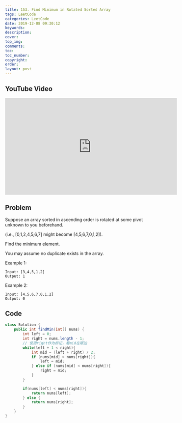```yaml
---
title: 153. Find Minimum in Rotated Sorted Array
tags: LeetCode
categories: LeetCode
date: 2019-12-08 09:30:12
keywords:
description:
cover:
top_img:
comments:
toc:
toc_number:
copyright:
order:
layout: post
---
```


## YouTube Video

<iframe width="560" height="315" src="https://www.youtube.com/embed/gndg09dZSuI" frameborder="0" allow="accelerometer; autoplay; encrypted-media; gyroscope; picture-in-picture" allowfullscreen></iframe>

## Problem

Suppose an array sorted in ascending order is rotated at some pivot unknown to you beforehand.

(i.e., [0,1,2,4,5,6,7] might become [4,5,6,7,0,1,2]).

Find the minimum element.

You may assume no duplicate exists in the array.

Example 1:

```
Input: [3,4,5,1,2]
Output: 1
```

Example 2:

```
Input: [4,5,6,7,0,1,2]
Output: 0
```

## Code

```java
class Solution {
    public int findMin(int[] nums) {
        int left = 0;
        int right = nums.length - 1;
        // 使用right作为标记，看mid在哪边
        while(left + 1 < right){
            int mid = (left + right) / 2;
            if (nums[mid] > nums[right]){
                left = mid;
            } else if (nums[mid] < nums[right]){
                right = mid;
            }
        }

        if(nums[left] < nums[right]){
            return nums[left];
        } else {
            return nums[right];
        }
    }
}
```
